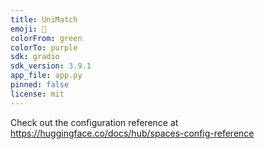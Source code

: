 ```yaml
---
title: UniMatch
emoji: 🔗
colorFrom: green
colorTo: purple
sdk: gradio
sdk_version: 3.9.1
app_file: app.py
pinned: false
license: mit
---
```


Check out the configuration reference at https://huggingface.co/docs/hub/spaces-config-reference
